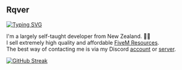 ## Rqver
[![Typing SVG](https://readme-typing-svg.demolab.com?font=Fira+Code&pause=1000&color=61D9FA&repeat=false&random=false&width=435&lines=Hi%2C+I'm+Rqver)](https://git.io/typing-svg)

I'm a largely self-taught developer from New Zealand. 🌴🌊<br>
I sell extremely high quality and affordable [FiveM Resources](https://rqver-resources-webstore.tebex.io/category/2577246).<br>
The best way of contacting me is via my Discord [account](https://discord.com/users/707041801789243393) or [server](https://discord.gg/Ewd64CZ4FY).

[![GitHub Streak](https://streak-stats.demolab.com?user=Rqver&theme=react)](https://git.io/streak-stats)

